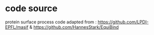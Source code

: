 # code source
protein surface process code adapted from : https://github.com/LPDI-EPFL/masif & https://github.com/HannesStark/EquiBind
